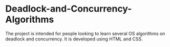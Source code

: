 # Deadlock-and-Concurrency-Algorithms
The project is intended for people looking to learn several OS algorithms on deadlock and concurrency. It is developed using HTML and CSS.
